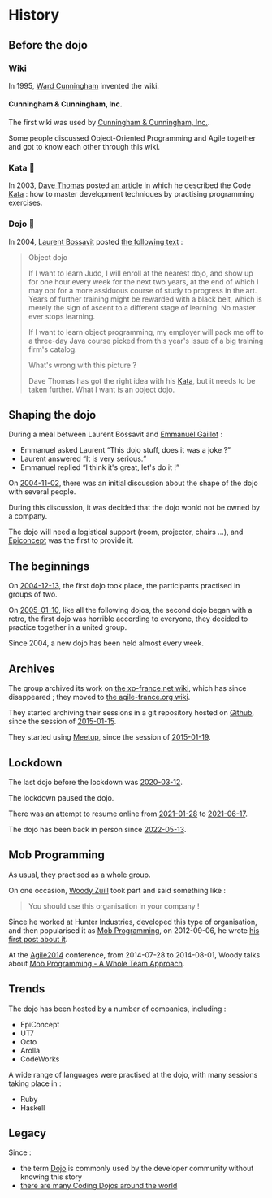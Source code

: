 # History

## Before the dojo

### Wiki

In <time datetime="1995-03-25">1995</time>,
[Ward Cunningham](https://en.wikipedia.org/wiki/Ward_Cunningham) invented the wiki.

#### Cunningham & Cunningham, Inc.

The first wiki was used by [Cunningham & Cunningham, Inc.](https://c2.com/).

Some people discussed Object-Oriented Programming and Agile together and got to know each other through this wiki.

### Kata 🥋

In <time datetime="2003-03-25">2003</time>,
[Dave Thomas](https://en.wikipedia.org/wiki/Dave_Thomas_%28programmer%29) posted [an article](https://web.archive.org/web/20040423023001/http://www.pragprog.com/pragdave/Practices/CodeKata.rdoc)
in which he described the Code [Kata](https://en.wikipedia.org/wiki/Kata#Outside_martial_arts) :
how to master development techniques by practising programming exercises.

### Dojo 🏯

In <time datetime="2004-05-21">2004</time>,
[Laurent Bossavit](https://en.wikipedia.org/wiki/Laurent_Bossavit) posted [the following text](https://web.archive.org/web/20040605124346/http://bossavit.com/thoughts/) :

> Object dojo
>
> If I want to learn Judo, I will enroll at the nearest dojo, and show up for one hour every week for the next two years, at the end of which I may opt for a more assiduous course of study to progress in the art. Years of further training might be rewarded with a black belt, which is merely the sign of ascent to a different stage of learning. No master ever stops learning.
>
> If I want to learn object programming, my employer will pack me off to a three-day Java course picked from this year's issue of a big training firm's catalog.
>
> What's wrong with this picture ?
>
> Dave Thomas has got the right idea with his [Kata](https://web.archive.org/web/20040607052051/http://pragprog.com/pragdave/Practices/Kata), but it needs to be taken further. What I want is an object dojo.

## Shaping the dojo

During a meal between Laurent Bossavit and [Emmanuel Gaillot](https://en.wikipedia.org/wiki/Emmanuel_Gaillot) :

* Emmanuel asked Laurent <q>This dojo stuff, does it was a joke ?</q>
* Laurent answered <q>It is very serious.</q>
* Emmanuel replied <q>I think it's great, let's do it !</q>

On [<time datetime="2004-11-02">2004-11-02</time>](https://web.archive.org/web/20081118080350/http://xp-france.net/cgi-bin/wiki.pl?DojoDeveloppement/DeuxNovembre2004),
there was an initial discussion
about the shape of the dojo
with several people.

During this discussion,
it was decided that the dojo wonld not be owned by a company.

The dojo will need a logistical support (room, projector, chairs …),
and [Epiconcept](https://www.epiconcept.fr/en/) was the first to provide it.

## The beginnings

On [<time datetime="2004-12-13">2004-12-13</time>](https://web.archive.org/web/20081118133051/http://xp-france.net/cgi-bin/wiki.pl?DojoDeveloppement/DojoZero),
the first dojo took place,
the participants practised in groups of two.

On [<time datetime="2005-01-10">2005-01-10</time>](https://web.archive.org/web/20050110063104/http://xp-france.net/cgi-bin/wiki.pl?DojoDeveloppement),
like all the following dojos,
the second dojo began with a retro,
the first dojo was horrible according to everyone,
they decided to practice together in a united group.

Since 2004, a new dojo has been held almost every week.

## Archives

The group archived its work on [the xp-france.net wiki](https://web.archive.org/web/20091209141145/http://xp-france.net/cgi-bin/wiki.pl?DojoDeveloppement),
which has since disappeared ;
they moved to [the agile-france.org wiki](https://web.archive.org/web/20100424015604/http://wiki.agile-france.org/cgi-bin/wiki.pl?DojoDeveloppement).

They started archiving their sessions in a git repository hosted on [Github](https://github.com/dojo-developpement-paris/dojo-developpement-paris.github.io),
since the session of [<time datetime="2015-01-15">2015-01-15</time>](https://github.com/dojo-developpement-paris/dojo-developpement-paris.github.io/tree/main/2015/01/05).

They started using [Meetup](https://www.meetup.com/fr-FR/dojo-developpement-paris/),
since the session of [<time datetime="2015-01-19">2015-01-19</time>](https://www.meetup.com/fr-FR/dojo-developpement-paris/events/219806503/).

## Lockdown

The last dojo before the lockdown was [<time datetime="2020-03-12">2020-03-12</time>](https://www.meetup.com/dojo-developpement-paris/events/269323464/).

The lockdown paused the dojo.

There was an attempt to resume online
from [<time datetime="2021-01-28">2021-01-28</time>](https://www.meetup.com/dojo-developpement-paris/events/275980672/) to [<time datetime="2021-06-17">2021-06-17</time>](https://www.meetup.com/dojo-developpement-paris/events/278752692/).

The dojo has been back in person since [<time datetime="2022-05-13">2022-05-13</time>](https://www.meetup.com/dojo-developpement-paris/events/285807516/).

## Mob Programming

As usual, they practised as a whole group.

On one occasion, [Woody Zuill](https://woodyzuill.com/) took part
and said something like :

> You should use this organisation in your company !

Since he worked at Hunter Industries,
developed this type of organisation,
and then popularised it as [Mob Programming](https://en.wikipedia.org/wiki/Team_programming#Mob_programming),
on <time datetime="2012-09-06">2012-09-06</time>, he wrote [his first post about it](https://mobprogramming.org/hello-world/).

At the [Agile2014](https://www.agilealliance.org/agile2014/) conference,
from <time datetime="2014-07-28">2014-07-28</time> to <time datetime="2014-08-01">2014-08-01</time>,
Woody talks about [Mob Programming - A Whole Team Approach](https://www.agilealliance.org/resources/experience-reports/mob-programming-agile2014/).

## Trends

The dojo has been hosted by a number of companies, including :

* EpiConcept
* UT7
* Octo
* Arolla
* CodeWorks

A wide range of languages were practised at the dojo,
with many sessions taking place in :

* Ruby
* Haskell

## Legacy

Since :

* the term [Dojo](https://en.wikipedia.org/wiki/Dojo#Computer-related) is commonly used by the developer community without knowing this story
* [there are many Coding Dojos around the world](https://codingdojo.org/practices/CodingDojos/)
